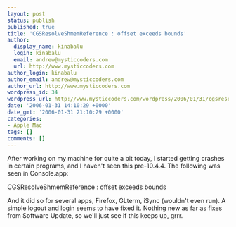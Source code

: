 ```yaml
---
layout: post
status: publish
published: true
title: 'CGSResolveShmemReference : offset exceeds bounds'
author:
  display_name: kinabalu
  login: kinabalu
  email: andrew@mysticcoders.com
  url: http://www.mysticcoders.com
author_login: kinabalu
author_email: andrew@mysticcoders.com
author_url: http://www.mysticcoders.com
wordpress_id: 34
wordpress_url: http://www.mysticcoders.com/wordpress/2006/01/31/cgsresolveshmemreference-offset-exceeds-bounds/
date: '2006-01-31 14:10:29 +0000'
date_gmt: '2006-01-31 21:10:29 +0000'
categories:
- Apple Mac
tags: []
comments: []
---
```

After working on my machine for quite a bit today, I started getting crashes in certain programs, and I haven't seen this pre-10.4.4.  The following was seen in Console.app:

CGSResolveShmemReference : offset exceeds bounds

And it did so for several apps, Firefox, GLterm, iSync (wouldn't even run).  A simple logout and login seems to have fixed it.  Nothing new as far as fixes from Software Update, so we'll just see if this keeps up, grrr.

